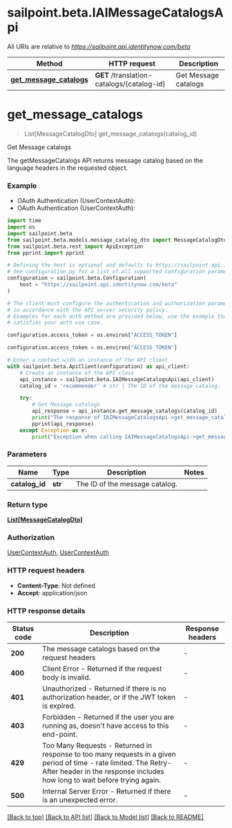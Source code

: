 # sailpoint.beta.IAIMessageCatalogsApi

All URIs are relative to *https://sailpoint.api.identitynow.com/beta*

Method | HTTP request | Description
------------- | ------------- | -------------
[**get_message_catalogs**](IAIMessageCatalogsApi.md#get_message_catalogs) | **GET** /translation-catalogs/{catalog-id} | Get Message catalogs


# **get_message_catalogs**
> List[MessageCatalogDto] get_message_catalogs(catalog_id)

Get Message catalogs

The getMessageCatalogs API returns message catalog based on the language headers in the requested object.

### Example

* OAuth Authentication (UserContextAuth):
* OAuth Authentication (UserContextAuth):

```python
import time
import os
import sailpoint.beta
from sailpoint.beta.models.message_catalog_dto import MessageCatalogDto
from sailpoint.beta.rest import ApiException
from pprint import pprint

# Defining the host is optional and defaults to https://sailpoint.api.identitynow.com/beta
# See configuration.py for a list of all supported configuration parameters.
configuration = sailpoint.beta.Configuration(
    host = "https://sailpoint.api.identitynow.com/beta"
)

# The client must configure the authentication and authorization parameters
# in accordance with the API server security policy.
# Examples for each auth method are provided below, use the example that
# satisfies your auth use case.

configuration.access_token = os.environ["ACCESS_TOKEN"]

configuration.access_token = os.environ["ACCESS_TOKEN"]

# Enter a context with an instance of the API client
with sailpoint.beta.ApiClient(configuration) as api_client:
    # Create an instance of the API class
    api_instance = sailpoint.beta.IAIMessageCatalogsApi(api_client)
    catalog_id = 'recommender' # str | The ID of the message catalog.

    try:
        # Get Message catalogs
        api_response = api_instance.get_message_catalogs(catalog_id)
        print("The response of IAIMessageCatalogsApi->get_message_catalogs:\n")
        pprint(api_response)
    except Exception as e:
        print("Exception when calling IAIMessageCatalogsApi->get_message_catalogs: %s\n" % e)
```



### Parameters


Name | Type | Description  | Notes
------------- | ------------- | ------------- | -------------
 **catalog_id** | **str**| The ID of the message catalog. | 

### Return type

[**List[MessageCatalogDto]**](MessageCatalogDto.md)

### Authorization

[UserContextAuth](../README.md#UserContextAuth), [UserContextAuth](../README.md#UserContextAuth)

### HTTP request headers

 - **Content-Type**: Not defined
 - **Accept**: application/json

### HTTP response details

| Status code | Description | Response headers |
|-------------|-------------|------------------|
**200** | The message catalogs based on the request headers |  -  |
**400** | Client Error - Returned if the request body is invalid. |  -  |
**401** | Unauthorized - Returned if there is no authorization header, or if the JWT token is expired. |  -  |
**403** | Forbidden - Returned if the user you are running as, doesn&#39;t have access to this end-point. |  -  |
**429** | Too Many Requests - Returned in response to too many requests in a given period of time - rate limited. The Retry-After header in the response includes how long to wait before trying again. |  -  |
**500** | Internal Server Error - Returned if there is an unexpected error. |  -  |

[[Back to top]](#) [[Back to API list]](../README.md#documentation-for-api-endpoints) [[Back to Model list]](../README.md#documentation-for-models) [[Back to README]](../README.md)

